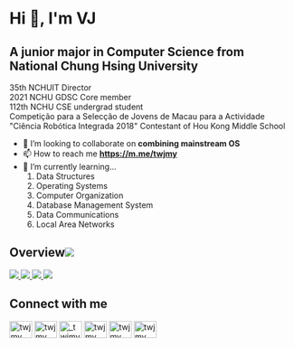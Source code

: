 # Hi 👋, I'm VJ

## A junior major in Computer Science from National Chung Hsing University

35th NCHUIT Director  
2021 NCHU GDSC Core member  
112th NCHU CSE undergrad student  
Competição para a Selecção de Jovens de Macau para a Actividade "Ciência Robótica Integrada 2018" Contestant of Hou Kong Middle School

- 👯 I’m looking to collaborate on **combining mainstream OS**
- 📫 How to reach me **https://m.me/twjmy**
- 🌱 I’m currently learning...
	1. Data Structures
	2. Operating Systems
	3. Computer Organization
	4. Database Management System
	5. Data Communications
	6. Local Area Networks

## Overview[![](https://komarev.com/ghpvc/?username=twjmy)](#Overview)

[![](https://github-profile-summary-cards.vercel.app/api/cards/profile-details?username=twjmy&theme=github_dark) ![](https://github-profile-summary-cards.vercel.app/api/cards/repos-per-language?username=twjmy&layout=compact&&theme=github_dark) ![](https://github-profile-summary-cards.vercel.app/api/cards/most-commit-language?username=twjmy&layout=compact&&theme=github_dark) ![](https://github-readme-stats.vercel.app/api/top-langs/?username=twjmy&layout=compact&theme=github_dark)](#overview)

## Connect with me

<a href="https://fb.com/twjmy" target="blank"><img align="center" src="https://raw.githubusercontent.com/rahuldkjain/github-profile-readme-generator/master/src/images/icons/Social/facebook.svg" alt="twjmy" height="30" width="40" /></a>
<a href="https://instagram.com/twjmy" target="blank"><img align="center" src="https://raw.githubusercontent.com/rahuldkjain/github-profile-readme-generator/master/src/images/icons/Social/instagram.svg" alt="twjmy" height="30" width="40" /></a>
<a href="https://twitter.com/_twjmy" target="blank"><img align="center" src="https://raw.githubusercontent.com/rahuldkjain/github-profile-readme-generator/master/src/images/icons/Social/twitter.svg" alt="_twjmy" height="30" width="40" /></a>
<a href="https://stackoverflow.com/users/13189986/twjmy" target="blank"><img align="center" src="https://raw.githubusercontent.com/rahuldkjain/github-profile-readme-generator/master/src/images/icons/Social/stack-overflow.svg" alt="twjmy" height="30" width="40" /></a>
<a href="https://www.leetcode.com/twjmy" target="blank"><img align="center" src="https://raw.githubusercontent.com/rahuldkjain/github-profile-readme-generator/master/src/images/icons/Social/leet-code.svg" alt="twjmy" height="30" width="40" /></a>
<a href="https://auth.geeksforgeeks.org/user/twjmy" target="blank"><img align="center" src="https://raw.githubusercontent.com/rahuldkjain/github-profile-readme-generator/master/src/images/icons/Social/geeks-for-geeks.svg" alt="twjmy" height="30" width="40" /></a>
